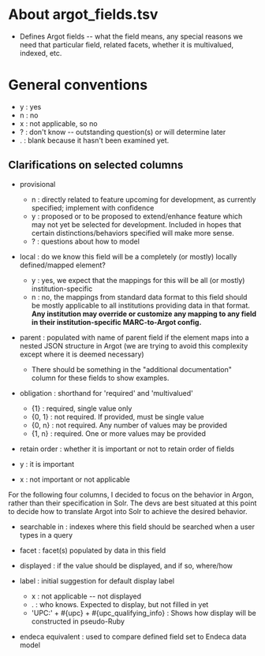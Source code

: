 # About argot_fields.tsv
- Defines Argot fields -- what the field means, any special reasons we need that particular field, related facets, whether it is multivalued, indexed, etc. 

# General conventions

- y : yes
- n : no
- x : not applicable, so no
- ? : don't know -- outstanding question(s) or will determine later
- . : blank because it hasn't been examined yet. 

## Clarifications on selected columns
- provisional
  - n : directly related to feature upcoming for development, as currently specified; implement with confidence
  - y : proposed or to be proposed to extend/enhance feature which may not yet be selected for development. Included in hopes that certain distinctions/behaviors specified will make more sense. 
  - ? : questions about how to model
  
- local : do we know this field will be a completely (or mostly) locally defined/mapped element?
  - y : yes, we expect that the mappings for this will be all (or mostly) institution-specific
  - n : no, the mappings from standard data format to this field should be mostly applicable to all institutions providing data in that format. __Any institution may override or customize any mapping to any field in their institution-specific MARC-to-Argot config.__

 - parent : populated with name of parent field if the element maps into a nested JSON structure in Argot (we are trying to avoid this complexity except where it is deemed necessary)
   - There should be something in the "additional documentation" column for these fields to show examples. 
   
- obligation : shorthand for 'required' and 'multivalued' 
  - {1} : required, single value only
  - {0, 1} : not required. If provided, must be single value
  - {0, n} : not required. Any number of values may be provided
  - {1, n} : required. One or more values may be provided

- retain order : whether it is important or not to retain order of fields
 - y : it is important
 - x : not important or not applicable
 
For the following four columns, I decided to focus on the behavior in Argon, rather than their specification in Solr. The devs are best situated at this point to decide how to translate Argot into Solr to achieve the desired behavior.

- searchable in : indexes where this field should be searched when a user types in a query
- facet : facet(s) populated by data in this field
- displayed : if the value should be displayed, and if so, where/how
- label : initial suggestion for default display label
  - x : not applicable -- not displayed
  - . : who knows. Expected to display, but not filled in yet
  - 'UPC:' + #{upc} + #{upc_qualifying_info} : Shows how display will be constructed in pseudo-Ruby
  
- endeca equivalent : used to compare defined field set to Endeca data model
